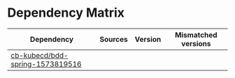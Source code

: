# Dependency Matrix

Dependency | Sources | Version | Mismatched versions
---------- | ------- | ------- | -------------------
[cb-kubecd/bdd-spring-1573819516](https://github.com/cb-kubecd/bdd-spring-1573819516.git) |  | []() | 
